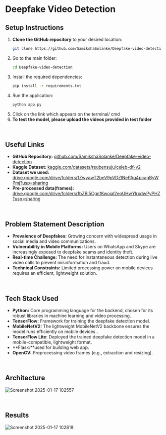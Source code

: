 # Deepfake Video Detection

## Setup Instructions

1. **Clone the GitHub repository** to your desired location:
   ```bash
   git clone https://github.com/SamikshaSolanke/Deepfake-video-detection.git
2. Go to the main folder:
   ```bash
   cd Deepfake-video-detection
3. Install the required dependencies:
   ```bash
   pip install -r requirements.txt
4. Run the application:
   ```bash
   python app.py
5. Click on the link which appears on the terminal/ cmd
6. **To test the model, please upload the videos provided in test folder**
<br>

## Useful Links
- **GitHub Repository:** [github.com/SamikshaSolanke/Deepfake-video-detection](https://github.com/SamikshaSolanke/Deepfake-video-detection)
- **Kaggle Dataset:** [kaggle.com/datasets/reubensuju/celeb-df-v2](https://www.kaggle.com/datasets/reubensuju/celeb-df-v2)
- **Dataset we used:** [drive.google.com/drive/folders/1ZwyawT2beV9pVDZlNePAq4pcagByWPmj?usp=sharing](https://drive.google.com/drive/folders/1ZwyawT2beV9pVDZlNePAq4pcagByWPmj?usp=sharing)
- **Pre-processed data(frames):** [drive.google.com/drive/folders/1bZBl5CgnfKwoial2eoUHwYlrxdwPyPHZ?usp=sharing](https://drive.google.com/drive/folders/1bZBl5CgnfKwoial2eoUHwYlrxdwPyPHZ?usp=sharing)

<br>

## Problem Statement Description
- **Prevalence of Deepfakes:** Growing concern with widespread usage in social media and video communications.
- **Vulnerability in Mobile Platforms:** Users on WhatsApp and Skype are increasingly exposed to deepfake scams and identity theft.
- **Real-time Challenge:** The need for instantaneous detection during live video calls to prevent misinformation and fraud.
- **Technical Constraints:** Limited processing power on mobile devices requires an efficient, lightweight solution.

<br>

## Tech Stack Used
- **Python:** Core programming language for the backend, chosen for its robust libraries in machine learning and video processing.
- **TensorFlow:** Framework for training the deepfake detection model.
- **MobileNetV2:** The lightweight MobileNetV2 backbone ensures the model runs efficiently on mobile devices..
- **TensorFlow Lite:** Deployed the trained deepfake detection model in a mobile-compatible, lightweight format.
- **Flask:**used for building web app.
- **OpenCV:** Preprocessing video frames (e.g., extraction and resizing).

<br>

## Architecture
![Screenshot 2025-01-17 102557](https://github.com/user-attachments/assets/34865b0c-ca44-471d-abad-1a7b8f7f1796)

<br>

## Results
![Screenshot 2025-01-17 102818](https://github.com/user-attachments/assets/fd3d6c33-d2ae-4aba-9354-938651644cef)
